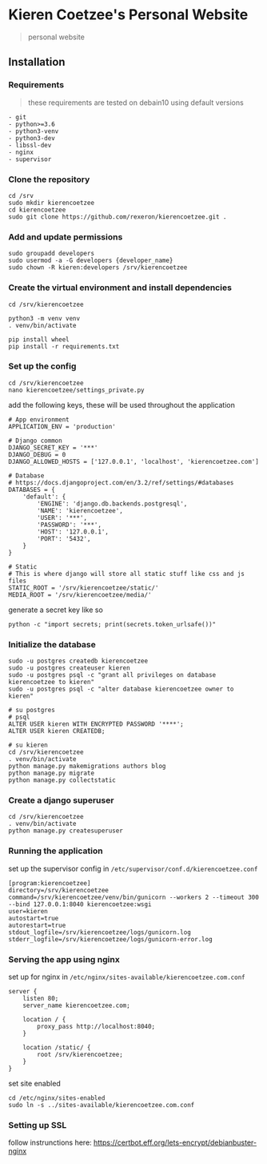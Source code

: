 # Kieren Coetzee's Personal Website
> personal website

## Installation

### Requirements
> these requirements are tested on debain10 using default versions

```
- git
- python>=3.6
- python3-venv
- python3-dev
- libssl-dev
- nginx
- supervisor
```

### Clone the repository
```
cd /srv
sudo mkdir kierencoetzee
cd kierencoetzee
sudo git clone https://github.com/rexeron/kierencoetzee.git .
```

### Add and update permissions
```
sudo groupadd developers
sudo usermod -a -G developers {developer_name}
sudo chown -R kieren:developers /srv/kierencoetzee
```

### Create the virtual environment and install dependencies
```
cd /srv/kierencoetzee

python3 -m venv venv
. venv/bin/activate

pip install wheel
pip install -r requirements.txt
```

### Set up the config
```
cd /srv/kierencoetzee
nano kierencoetzee/settings_private.py
```

add the following keys, these will be used throughout the application

```
# App environment
APPLICATION_ENV = 'production'

# Django common
DJANGO_SECRET_KEY = '***'
DJANGO_DEBUG = 0
DJANGO_ALLOWED_HOSTS = ['127.0.0.1', 'localhost', 'kierencoetzee.com']

# Database
# https://docs.djangoproject.com/en/3.2/ref/settings/#databases
DATABASES = {
    'default': {
        'ENGINE': 'django.db.backends.postgresql',
        'NAME': 'kierencoetzee',
        'USER': '***',
        'PASSWORD': '***',
        'HOST': '127.0.0.1',
        'PORT': '5432',
    }
}

# Static
# This is where django will store all static stuff like css and js files
STATIC_ROOT = '/srv/kierencoetzee/static/'
MEDIA_ROOT = '/srv/kierencoetzee/media/'
```

generate a secret key like so

```
python -c "import secrets; print(secrets.token_urlsafe())"
```

### Initialize the database
```
sudo -u postgres createdb kierencoetzee
sudo -u postgres createuser kieren
sudo -u postgres psql -c "grant all privileges on database kierencoetzee to kieren"
sudo -u postgres psql -c "alter database kierencoetzee owner to kieren"

# su postgres
# psql
ALTER USER kieren WITH ENCRYPTED PASSWORD '****';
ALTER USER kieren CREATEDB;

# su kieren
cd /srv/kierencoetzee
. venv/bin/activate
python manage.py makemigrations authors blog
python manage.py migrate
python manage.py collectstatic
```

### Create a django superuser
```
cd /srv/kierencoetzee
. venv/bin/activate
python manage.py createsuperuser
```

### Running the application
set up the supervisor config in `/etc/supervisor/conf.d/kierencoetzee.conf`
```
[program:kierencoetzee]
directory=/srv/kierencoetzee
command=/srv/kierencoetzee/venv/bin/gunicorn --workers 2 --timeout 300 --bind 127.0.0.1:8040 kierencoetzee:wsgi
user=kieren
autostart=true
autorestart=true
stdout_logfile=/srv/kierencoetzee/logs/gunicorn.log
stderr_logfile=/srv/kierencoetzee/logs/gunicorn-error.log
```

### Serving the app using nginx
set up for nginx in `/etc/nginx/sites-available/kierencoetzee.com.conf`
```
server {
    listen 80;
    server_name kierencoetzee.com;

    location / {
        proxy_pass http://localhost:8040;
    }

    location /static/ {
        root /srv/kierencoetzee;
    }
}
```
set site enabled
```
cd /etc/nginx/sites-enabled
sudo ln -s ../sites-available/kierencoetzee.com.conf
```

### Setting up SSL
follow instrunctions here:
https://certbot.eff.org/lets-encrypt/debianbuster-nginx